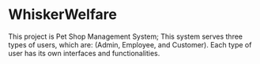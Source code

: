 # WhiskerWelfare
This project is Pet Shop Management System;  This system serves three types of users, which are: (Admin, Employee, and Customer). Each type of user has its own interfaces and functionalities.
